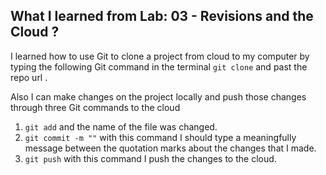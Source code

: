 ## What I learned from Lab: 03 - Revisions and the Cloud ?
 
I learned how to use Git to clone a project from cloud to my computer by typing the following Git command in the terminal 
`git clone` and past the repo url .

Also I can make changes on the project locally and push those changes through three Git commands to the cloud
1. `git add` and the name of the file was changed.
2. `git commit -m ""` with this command I should type a meaningfully message between the quotation marks about the changes that I made.
3. `git push` with this command I push the changes to the cloud.



